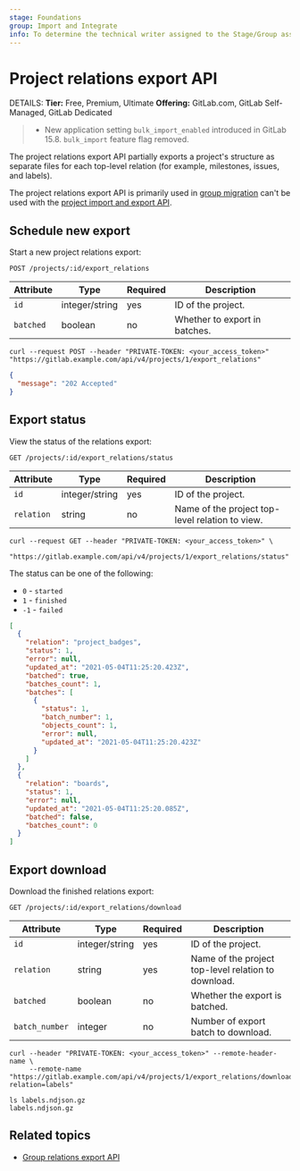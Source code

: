 ```yaml
---
stage: Foundations
group: Import and Integrate
info: To determine the technical writer assigned to the Stage/Group associated with this page, see https://handbook.gitlab.com/handbook/product/ux/technical-writing/#assignments
---
```


# Project relations export API

DETAILS:
**Tier:** Free, Premium, Ultimate
**Offering:** GitLab.com, GitLab Self-Managed, GitLab Dedicated

> - New application setting `bulk_import_enabled` introduced in GitLab 15.8. `bulk_import` feature flag removed.

The project relations export API partially exports a project's structure as separate files for each
top-level
relation (for example, milestones, issues, and labels).

The project relations export API is primarily used in
[group migration](../user/group/import/index.md) can't
be used with the
[project import and export API](project_import_export.md).

## Schedule new export

Start a new project relations export:

```plaintext
POST /projects/:id/export_relations
```

| Attribute | Type           | Required | Description                                        |
|-----------|----------------|----------|----------------------------------------------------|
| `id`      | integer/string | yes      | ID of the project.                                 |
| `batched` | boolean        | no       | Whether to export in batches.                      |

```shell
curl --request POST --header "PRIVATE-TOKEN: <your_access_token>" "https://gitlab.example.com/api/v4/projects/1/export_relations"
```

```json
{
  "message": "202 Accepted"
}
```

## Export status

View the status of the relations export:

```plaintext
GET /projects/:id/export_relations/status
```

| Attribute  | Type           | Required | Description                                        |
|------------|----------------|----------|----------------------------------------------------|
| `id`       | integer/string | yes      | ID of the project.                                 |
| `relation` | string         | no       | Name of the project top-level relation to view.    |

```shell
curl --request GET --header "PRIVATE-TOKEN: <your_access_token>" \
     "https://gitlab.example.com/api/v4/projects/1/export_relations/status"
```

The status can be one of the following:

- `0` - `started`
- `1` - `finished`
- `-1` - `failed`

```json
[
  {
    "relation": "project_badges",
    "status": 1,
    "error": null,
    "updated_at": "2021-05-04T11:25:20.423Z",
    "batched": true,
    "batches_count": 1,
    "batches": [
      {
        "status": 1,
        "batch_number": 1,
        "objects_count": 1,
        "error": null,
        "updated_at": "2021-05-04T11:25:20.423Z"
      }
    ]
  },
  {
    "relation": "boards",
    "status": 1,
    "error": null,
    "updated_at": "2021-05-04T11:25:20.085Z",
    "batched": false,
    "batches_count": 0
  }
]
```

## Export download

Download the finished relations export:

```plaintext
GET /projects/:id/export_relations/download
```

| Attribute      | Type           | Required | Description                                         |
|----------------|----------------|----------|-----------------------------------------------------|
| `id`           | integer/string | yes      | ID of the project.                                  |
| `relation`     | string         | yes      | Name of the project top-level relation to download. |
| `batched`      | boolean        | no       | Whether the export is batched.                      |
| `batch_number` | integer        | no       | Number of export batch to download.                 |

```shell
curl --header "PRIVATE-TOKEN: <your_access_token>" --remote-header-name \
     --remote-name "https://gitlab.example.com/api/v4/projects/1/export_relations/download?relation=labels"
```

```shell
ls labels.ndjson.gz
labels.ndjson.gz
```

## Related topics

- [Group relations export API](group_relations_export.md)
